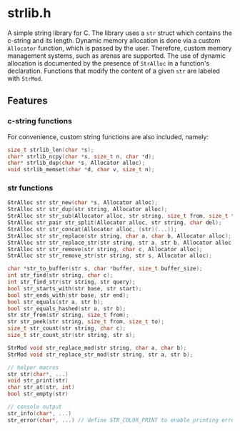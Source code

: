 # strlib.h

A simple string library for C.
The library uses a `str` struct which contains the c-string and its length.
Dynamic memory allocation is done via a custom `Allocator` function, which is passed by the user.
Therefore, custom memory management systems, such as arenas are supported. 
The use of dynamic allocation is documented by the presence of `StrAlloc` in a function's declaration.
Functions that modify the content of a given `str` are labeled with `StrMod`.

## Features

### c-string functions
For convenience, custom string functions are also included, namely:
``` c
size_t strlib_len(char *s);
char* strlib_ncpy(char *s, size_t n, char *d);
char* strlib_dup(char *s, Allocator alloc);
void strlib_memset(char *d, char v, size_t n);
```

### str functions
```c 
StrAlloc str str_new(char *s, Allocator alloc);
StrAlloc str str_dup(str string, Allocator alloc);
StrAlloc str str_sub(Allocator alloc, str string, size_t from, size_t to);
StrAlloc str_pair str_split(Allocator alloc, str string, char del);
StrAlloc str str_concat(Allocator alloc, (str)(...));
StrAlloc str str_replace(str string, char a, char b, Allocator alloc);
StrAlloc str str_replace_str(str string, str a, str b, Allocator alloc);
StrAlloc str str_remove(str string, char c, Allocator alloc);
StrAlloc str str_remove_str(str string, str s, Allocator alloc);

char *str_to_buffer(str s, char *buffer, size_t buffer_size);
int str_find(str string, char c);
int str_find_str(str string, str query);
bool str_starts_with(str base, str start);
bool str_ends_with(str base, str end);
bool str_equals(str a, str b);
bool str_equals_hashed(str a, str b);
str str_from(str string, size_t from);
str str_peek(str string, size_t from, size_t to);
size_t str_count(str string, char c);
size_t str_count_str(str string, str s);

StrMod void str_replace_mod(str string, char a, char b);
StrMod void str_replace_str_mod(str string, str a, str b);

// helper macros
str str(char*, ...)
void str_print(str)
char str_at(str, int)
bool str_empty(str)

// console output
str_info(char*, ...)
str_error(char*, ...) // define STR_COLOR_PRINT to enable printing errors in red 
```
